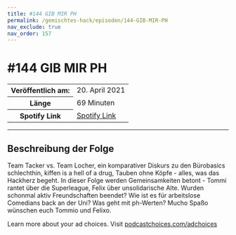 ```yaml
---
title: #144 GIB MIR PH
permalink: /gemischtes-hack/episoden/144-GIB-MIR-PH
nav_exclude: true
nav_order: 157
---
```


# #144 GIB MIR PH
<table class="resp-table dcf-table dcf-table-responsive dcf-table-bordered dcf-table-striped dcf-w-100%">
                    <tbody>
                        <tr>
                            <th scope="row">Veröffentlich am:</th>
                            <td data-label="Veröffentlich am:">20. April 2021</td>
                        </tr>
                        <tr>
                            <th scope="row">Länge </th>
                            <td data-label="Länge ">69 Minuten</td>
                        </tr><tr>
                                <th scope="row">Spotify Link</th>
                                <td data-label="Spotify Link"><a href="https://open.spotify.com/episode/2t7ELeewitCK7EKMHy5Lbu">Spotify Link</a></td>
                            </tr></tbody>
                </table>

***

## Beschreibung der Folge

<div>
<p>Team Tacker vs. Team Locher, ein komparativer Diskurs zu den Bürobasics schlechthin, kiffen is a hell of a drug, Tauben ohne Köpfe - alles, was das Hackherz begeht. In dieser Folge werden Gemeinsamkeiten betont - Tommi rantet über die Superleague, Felix über unsolidarische Alte. Wurden schonmal aktiv Freundschaften beendet? Wie ist es für arbeitslose Comedians back an der Uni? Was geht mit ph-Werten? Mucho Spaßo wünschen euch Tommio und Felixo.</p><p> </p><p>Learn more about your ad choices. Visit <a href="https://podcastchoices.com/adchoices">podcastchoices.com/adchoices</a></p>  
</div>

